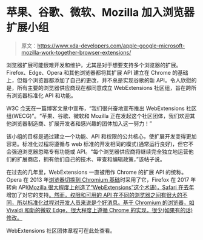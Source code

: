 # 苹果、谷歌、微软、Mozilla 加入浏览器扩展小组

> 原文：<https://www.xda-developers.com/apple-google-microsoft-mozilla-work-together-browser-extensions/>

浏览器扩展可能很难开发和维护，尤其是对于想要支持多个浏览器的扩展。Firefox、Edge、Opera 和其他浏览器都将其扩展 API 建立在 Chrome 的基础上，但每个浏览器都添加了自己的更改，并不总是实现谷歌的新 API。令人欣慰的是，所有主要的浏览器供应商现在都同意成立 WebExtensions 社区组，旨在跨所有浏览器标准化 API 和功能。

W3C [今天](https://www.w3.org/community/webextensions/2021/06/04/forming-the-wecg/)在一篇博客文章中宣布，“我们很兴奋地宣布推出 WebExtensions 社区组(WECG)”。“苹果、谷歌、微软和 Mozilla 正在发起这个社区团体，我们欢迎其他浏览器制造商、扩展开发者和感兴趣的团体加入这一努力！”

该小组的目标是通过建立一个功能、API 和权限的公共核心，使扩展开发变得更加容易。标准化过程将遵循与 web 标准的开发相同的模式(通常运行良好)，但它不会强迫浏览器忽略专有功能或 API。“每个浏览器供应商将继续完全独立地运营他们的扩展商店，拥有他们自己的技术、审查和编辑政策，”该帖子说。

在过去的几年里，WebExtensions 一直被用作 Chrome 的扩展 API 的统称。Opera 在 2013 年[浏览器切换到 Chromium 基础](https://web.archive.org/web/20130607181604/http://my.opera.com/desktopteam/blog/opera-next-15-0-released)时采用了它，Firefox 在 2017 年转向 API[(Mozilla 很大程度上创造了“WebExtensions”这个术语)，Safari 在去年](https://wiki.mozilla.org/WebExtensions/FAQ#When_did_Firefox_adopt_the_WebExtensions_API.3F)增加了对它的支持[。然而，权限和可用的 API 在不同的浏览器之间有很大的不同，所以标准化过程对开发人员来说是个好消息。基于 Chromium 的浏览器，如 Vivaldi 和新的微软 Edge，很大程度上遵循 Chrome 的实现，很少(如果有的话)修改。](https://wiki.mozilla.org/WebExtensions/FAQ#When_did_Firefox_adopt_the_WebExtensions_API.3F)

WebExtensions 社区团体章程可在此处查看。